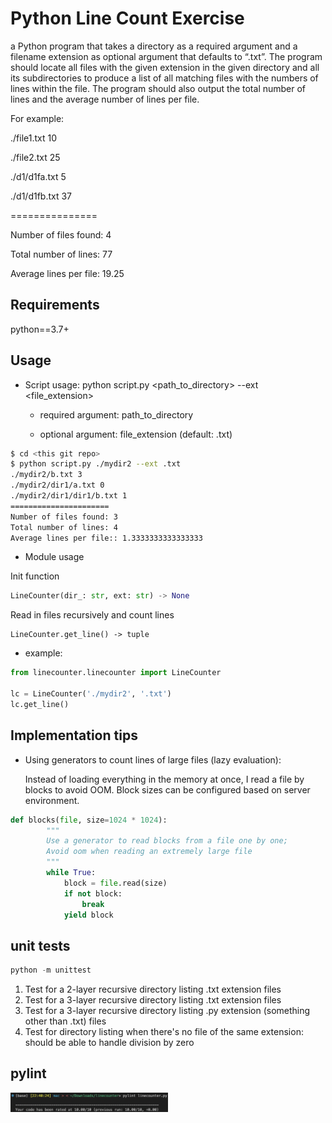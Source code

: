 # Python Line Count Exercise

a Python program that takes a directory as a required argument and a filename extension as optional argument that defaults to “.txt”. The program should locate all files with the given extension in the given directory and all its subdirectories to produce a list of all matching files with the numbers of lines within the file. The program should also output the total number of lines and the average number of lines per file. 

For example:

./file1.txt		10

./file2.txt		25

./d1/d1fa.txt	5

./d1/d1fb.txt	37

===============

Number of files found: 	4

Total number of lines:		77

Average lines per file:	19.25


## Requirements

python==3.7+


## Usage
+ Script usage: python script.py <path_to_directory> --ext <file_extension>

  * required argument: path_to_directory

  * optional argument: file_extension (default: .txt)

```bash
$ cd <this git repo>
$ python script.py ./mydir2 --ext .txt
./mydir2/b.txt 3
./mydir2/dir1/a.txt 0
./mydir2/dir1/dir1/b.txt 1
======================
Number of files found: 3
Total number of lines: 4
Average lines per file:: 1.3333333333333333
```

+ Module usage

Init function
```python
LineCounter(dir_: str, ext: str) -> None
```

Read in files recursively and count lines
```
LineCounter.get_line() -> tuple
```
 * example:
```python
from linecounter.linecounter import LineCounter

lc = LineCounter('./mydir2', '.txt')
lc.get_line()
```



## Implementation tips
* Using generators to count lines of large files (lazy evaluation):
   
   Instead of loading everything in the memory at once, I read a file by blocks to avoid OOM. Block sizes can be configured based on server environment.
```python
def blocks(file, size=1024 * 1024):
        """
        Use a generator to read blocks from a file one by one;
        Avoid oom when reading an extremely large file
        """
        while True:
            block = file.read(size)
            if not block:
                break
            yield block
```

## unit tests
```python
python -m unittest    
```
1. Test for a 2-layer recursive directory listing .txt extension files
2. Test for a 3-layer recursive directory listing .txt extension files
3. Test for a 3-layer recursive directory listing .py extension (something other than .txt) files
4. Test for directory listing when there's no file of the same extension: should be able to handle division by zero

## pylint
<img src="https://github.com/cealia/Python-Line-Count-Exercise/blob/main/pic/pylint.png" width="50%">
